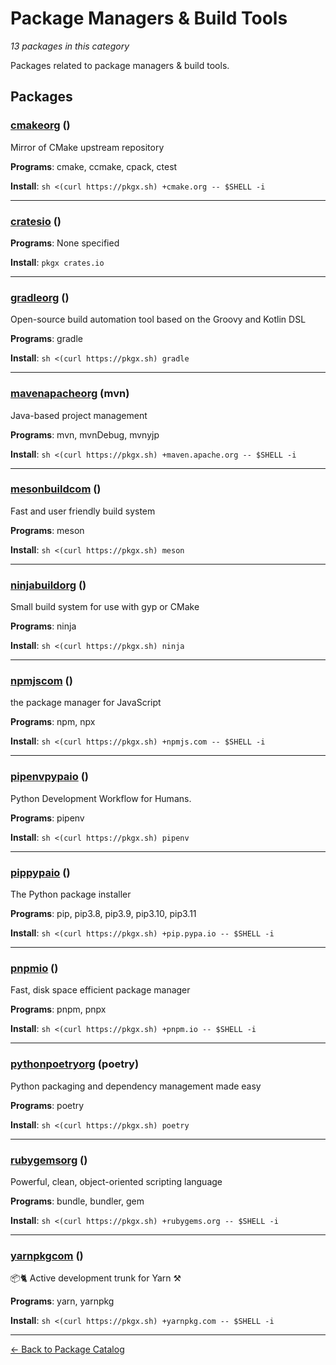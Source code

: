 # Package Managers & Build Tools

*13 packages in this category*

Packages related to package managers & build tools.

## Packages

### [cmakeorg](../packages/cmakeorg.md) ()

Mirror of CMake upstream repository

**Programs**: cmake, ccmake, cpack, ctest

**Install**: `sh <(curl https://pkgx.sh) +cmake.org -- $SHELL -i`

---

### [cratesio](../packages/cratesio.md) ()

**Programs**: None specified

**Install**: `pkgx crates.io`

---

### [gradleorg](../packages/gradleorg.md) ()

Open-source build automation tool based on the Groovy and Kotlin DSL

**Programs**: gradle

**Install**: `sh <(curl https://pkgx.sh) gradle`

---

### [mavenapacheorg](../packages/mavenapacheorg.md) (mvn)

Java-based project management

**Programs**: mvn, mvnDebug, mvnyjp

**Install**: `sh <(curl https://pkgx.sh) +maven.apache.org -- $SHELL -i`

---

### [mesonbuildcom](../packages/mesonbuildcom.md) ()

Fast and user friendly build system

**Programs**: meson

**Install**: `sh <(curl https://pkgx.sh) meson`

---

### [ninjabuildorg](../packages/ninjabuildorg.md) ()

Small build system for use with gyp or CMake

**Programs**: ninja

**Install**: `sh <(curl https://pkgx.sh) ninja`

---

### [npmjscom](../packages/npmjscom.md) ()

the package manager for JavaScript

**Programs**: npm, npx

**Install**: `sh <(curl https://pkgx.sh) +npmjs.com -- $SHELL -i`

---

### [pipenvpypaio](../packages/pipenvpypaio.md) ()

Python Development Workflow for Humans.

**Programs**: pipenv

**Install**: `sh <(curl https://pkgx.sh) pipenv`

---

### [pippypaio](../packages/pippypaio.md) ()

The Python package installer

**Programs**: pip, pip3.8, pip3.9, pip3.10, pip3.11

**Install**: `sh <(curl https://pkgx.sh) +pip.pypa.io -- $SHELL -i`

---

### [pnpmio](../packages/pnpmio.md) ()

Fast, disk space efficient package manager

**Programs**: pnpm, pnpx

**Install**: `sh <(curl https://pkgx.sh) +pnpm.io -- $SHELL -i`

---

### [pythonpoetryorg](../packages/pythonpoetryorg.md) (poetry)

Python packaging and dependency management made easy

**Programs**: poetry

**Install**: `sh <(curl https://pkgx.sh) poetry`

---

### [rubygemsorg](../packages/rubygemsorg.md) ()

Powerful, clean, object-oriented scripting language

**Programs**: bundle, bundler, gem

**Install**: `sh <(curl https://pkgx.sh) +rubygems.org -- $SHELL -i`

---

### [yarnpkgcom](../packages/yarnpkgcom.md) ()

📦🐈 Active development trunk for Yarn ⚒

**Programs**: yarn, yarnpkg

**Install**: `sh <(curl https://pkgx.sh) +yarnpkg.com -- $SHELL -i`

---

[← Back to Package Catalog](../package-catalog.md)

